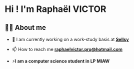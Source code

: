 # Hi ! I'm Raphaël VICTOR

## 🙋‍♂️ About me

- 🔭 I am currently working on a work-study basis at **[Sellsy](https://go.sellsy.com/)**

- 📫 How to reach me **raphaelvictor.pro@hotmail.com**

- ⚡**I am a computer science student in LP MIAW**
